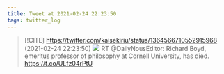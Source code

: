 ```yaml
---
title: Tweet at 2021-02-24 22:23:50
tags: twitter_log
---
```


> [!CITE] https://twitter.com/kaisekiriu/status/1364566710552915968 (2021-02-24 22:23:50)
> ![](https://twitter.com/kaisekiriu/status/1364566710552915968)
> RT @DailyNousEditor: Richard Boyd, emeritus professor of philosophy at Cornell University, has died. https://t.co/ULfz04rPtU
